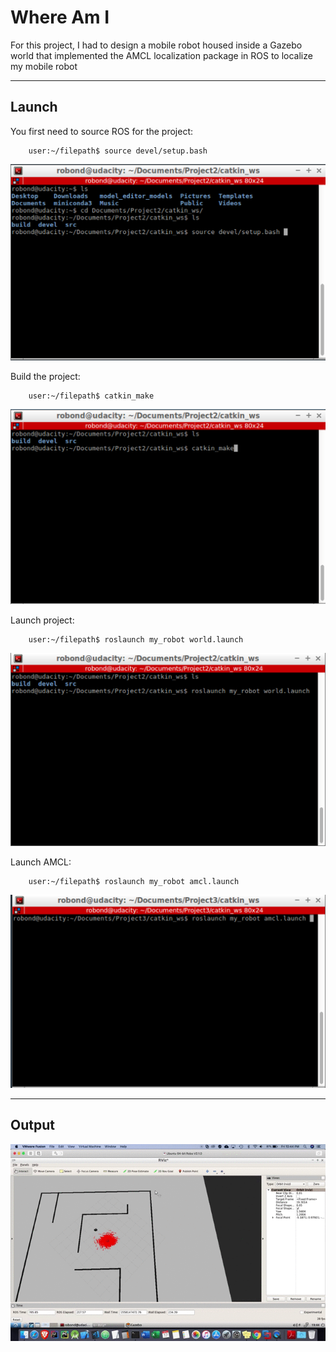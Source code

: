 
# Where Am I

For this project, I had to design a mobile robot housed inside a Gazebo world that implemented the AMCL localization package in ROS to localize my mobile robot

___

## Launch

You first need to source ROS for the project:

```console
    user:~/filepath$ source devel/setup.bash
```

![source ROS](https://github.com/matthewashley1/Udacity---Robotics-Software-Engineer-Nanodegree/blob/master/Where%20am%20I/img/WAI%20img1.png)

Build the project:

```console
    user:~/filepath$ catkin_make
```

![make project](https://github.com/matthewashley1/Udacity---Robotics-Software-Engineer-Nanodegree/blob/master/Where%20am%20I/img/WAI%20img2.png)

Launch project:

```console
    user:~/filepath$ roslaunch my_robot world.launch
```

![launch project](https://github.com/matthewashley1/Udacity---Robotics-Software-Engineer-Nanodegree/blob/master/Where%20am%20I/img/WAI%20img3.png)

Launch AMCL:

```console
    user:~/filepath$ roslaunch my_robot amcl.launch
```

![launch AMCL](https://github.com/matthewashley1/Udacity---Robotics-Software-Engineer-Nanodegree/blob/master/Where%20am%20I/img/WAI%20img5.png)

___

## Output

![output](https://github.com/matthewashley1/Udacity---Robotics-Software-Engineer-Nanodegree/blob/master/Where%20am%20I/img/WAI%20img4.gif)
